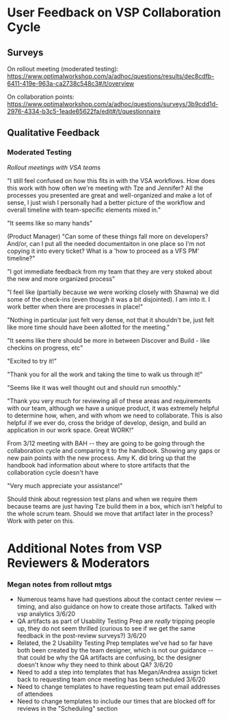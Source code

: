 # User Feedback on VSP Collaboration Cycle

## Surveys

On rollout meeting (moderated testing): https://www.optimalworkshop.com/a/adhoc/questions/results/dec8cdfb-6411-419e-963a-ca2738c548c3#/t/overview

On collaboration points: https://www.optimalworkshop.com/a/adhoc/questions/surveys/3b9cdd1d-2976-4334-b3c5-1eade65622fa/edit#/t/questionnaire

## Qualitative Feedback 

### Moderated Testing 

_Rollout meetings with VSA teams_ 

"I still feel confused on how this fits in with the VSA workflows. How does this work with how often we're meeting with Tze and Jennifer? All the processes you presented are great and well-organized and make a lot of sense, I just wish I personally had a better picture of the workflow and overall timeline with team-specific elements mixed in." 

"It seems like so many hands"

(Product Manager) "Can some of these things fall more on developers? And/or, can I put all the needed documentaiton in one place so I'm not copying it into every ticket? What is a 'how to proceed as a VFS PM' timeline?"

"I got immediate feedback from my team that they are very stoked about the new and more organized process" 

"I feel like (partially because we were working closely with Shawna) we did some of the check-ins (even though it was a bit disjointed). I am into it. I work better when there are processes in place!"

"Nothing in particular just felt very dense, not that it shouldn't be, just felt like more time should have been allotted for the meeting."

"It seems like there should be more in between Discover and Build - like checkins on progress, etc"

"Excited to try it!"

"Thank you for all the work and taking the time to walk us through it!"

"Seems like it was well thought out and should run smoothly."

"Thank you very much for reviewing all of these areas and requirements with our team, although we have a unique product, it was extremely helpful to determine how, when, and with whom we need to collaborate. This is also helpful if we ever do, cross the bridge of develop, design, and build an application in our work space. Great WORK!"

From 3/12 meeting with BAH -- they are going to be going through the collaboration cycle and comparing it to the handbook. Showing any gaps or new pain points with the new process. Amy K. did bring up that the handbook had information about where to store artifacts that the collaboration cycle doesn't have

"Very much appreciate your assistance!"

Should think about regression test plans and when we require them because teams are just having Tze build them in a box, which isn't helpful to the whole scrum team. Should we move that artifact later in the process? Work with peter on this. 

# Additional Notes from VSP Reviewers & Moderators 

### Megan notes from rollout mtgs 

- Numerous teams have had questions about the contact center review — timing, and also guidance on how to create those artifacts. Talked with vsp analytics 3/6/20
- QA artifacts as part of Usability Testing Prep are _really_ tripping people up, they do not seem thrilled (curious to see if we get the same feedback in the post-review surveys?) 3/6/20
- Related, the 2 Usability Testing Prep templates we've had so far have both been created by the team designer, which is not our guidance -- that could be why the QA artifacts are confusing, bc the designer doesn't know why they need to think about QA? 3/6/20
- Need to add a step into templates that has Megan/Andrea assign ticket back to requesting team once meeting has been scheduled 3/6/20
- Need to change templates to have requesting team put email addresses of attendees
- Need to change templates to include our times that are blocked off for reviews in the "Scheduling" section
